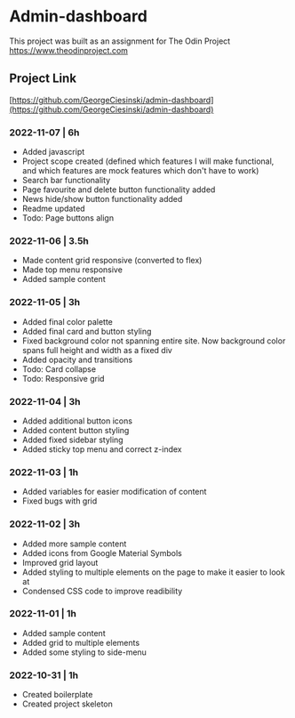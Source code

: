 # Admin-dashboard

This project was built as an assignment for The Odin Project
https://www.theodinproject.com

## Project Link
[https://github.com/GeorgeCiesinski/admin-dashboard](https://github.com/GeorgeCiesinski/admin-dashboard)

### 2022-11-07 | 6h
- Added javascript
- Project scope created (defined which features I will make functional, and which features are mock features which don't have to work)
- Search bar functionality
- Page favourite and delete button functionality added
- News hide/show button functionality added
- Readme updated
- Todo: Page buttons align

### 2022-11-06 | 3.5h
- Made content grid responsive (converted to flex)
- Made top menu responsive
- Added sample content

### 2022-11-05 | 3h
- Added final color palette
- Added final card and button styling
- Fixed background color not spanning entire site. Now background color spans full height and width as a fixed div
- Added opacity and transitions
- Todo: Card collapse
- Todo: Responsive grid

### 2022-11-04 | 3h
- Added additional button icons
- Added content button styling
- Added fixed sidebar styling
- Added sticky top menu and correct z-index

### 2022-11-03 | 1h
- Added variables for easier modification of content
- Fixed bugs with grid

### 2022-11-02 | 3h
- Added more sample content
- Added icons from Google Material Symbols
- Improved grid layout
- Added styling to multiple elements on the page to make it easier to look at
- Condensed CSS code to improve readibility

### 2022-11-01 | 1h
- Added sample content
- Added grid to multiple elements
- Added some styling to side-menu

### 2022-10-31 | 1h
- Created boilerplate
- Created project skeleton
